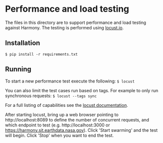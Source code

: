 # Performance and load testing

The files in this directory are to support performance and load testing against Harmony. The
testing is performed using [locust.io](https://locust.io/).

## Installation
`$ pip install -r requirements.txt`

## Running

To start a new performance test execute the following:
`$ locust`

You can also limit the test cases run based on tags. For example to only run synchronous requests:
`$ locust --tags sync`

For a full listing of capabilities see the [locust documentation](https://docs.locust.io/en/stable/index.html).

After starting locust, bring up a web browser pointing to http://localhost:8089 to define the number
of concurrent requests, and which endpoint to test (e.g. http://localhost:3000 or
https://harmony.sit.earthdata.nasa.gov). Click 'Start swarming' and the test will begin. Click 'Stop' when
you want to end the test.
